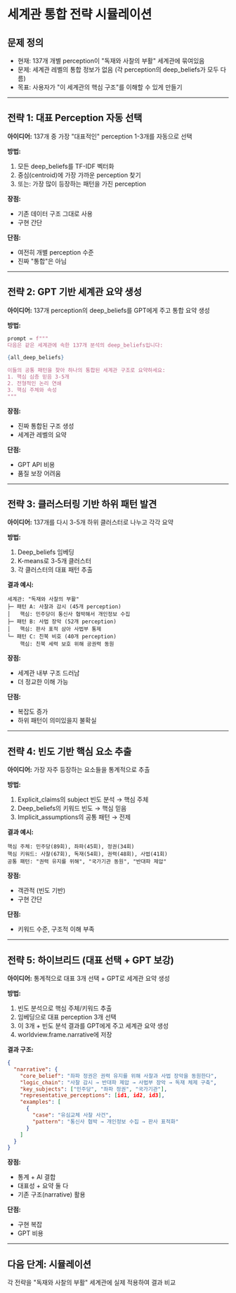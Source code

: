 # 세계관 통합 전략 시뮬레이션

## 문제 정의
- 현재: 137개 개별 perception이 "독재와 사찰의 부활" 세계관에 묶여있음
- 문제: 세계관 레벨의 통합 정보가 없음 (각 perception의 deep_beliefs가 모두 다름)
- 목표: 사용자가 "이 세계관의 핵심 구조"를 이해할 수 있게 만들기

---

## 전략 1: 대표 Perception 자동 선택
**아이디어:** 137개 중 가장 "대표적인" perception 1-3개를 자동으로 선택

**방법:**
1. 모든 deep_beliefs를 TF-IDF 벡터화
2. 중심(centroid)에 가장 가까운 perception 찾기
3. 또는: 가장 많이 등장하는 패턴을 가진 perception

**장점:**
- 기존 데이터 구조 그대로 사용
- 구현 간단

**단점:**
- 여전히 개별 perception 수준
- 진짜 "통합"은 아님

---

## 전략 2: GPT 기반 세계관 요약 생성
**아이디어:** 137개 perception의 deep_beliefs를 GPT에게 주고 통합 요약 생성

**방법:**
```python
prompt = f"""
다음은 같은 세계관에 속한 137개 분석의 deep_beliefs입니다:

{all_deep_beliefs}

이들의 공통 패턴을 찾아 하나의 통합된 세계관 구조로 요약하세요:
1. 핵심 심층 믿음 3-5개
2. 전형적인 논리 연쇄
3. 핵심 주체와 속성
"""
```

**장점:**
- 진짜 통합된 구조 생성
- 세계관 레벨의 요약

**단점:**
- GPT API 비용
- 품질 보장 어려움

---

## 전략 3: 클러스터링 기반 하위 패턴 발견
**아이디어:** 137개를 다시 3-5개 하위 클러스터로 나누고 각각 요약

**방법:**
1. Deep_beliefs 임베딩
2. K-means로 3-5개 클러스터
3. 각 클러스터의 대표 패턴 추출

**결과 예시:**
```
세계관: "독재와 사찰의 부활"
├─ 패턴 A: 사찰과 감시 (45개 perception)
│   핵심: 민주당이 통신사 협박해서 개인정보 수집
├─ 패턴 B: 사법 장악 (52개 perception)
│   핵심: 판사 표적 삼아 사법부 통제
└─ 패턴 C: 친북 비호 (40개 perception)
    핵심: 친북 세력 보호 위해 공권력 동원
```

**장점:**
- 세계관 내부 구조 드러남
- 더 정교한 이해 가능

**단점:**
- 복잡도 증가
- 하위 패턴이 의미있을지 불확실

---

## 전략 4: 빈도 기반 핵심 요소 추출
**아이디어:** 가장 자주 등장하는 요소들을 통계적으로 추출

**방법:**
1. Explicit_claims의 subject 빈도 분석 → 핵심 주체
2. Deep_beliefs의 키워드 빈도 → 핵심 믿음
3. Implicit_assumptions의 공통 패턴 → 전제

**결과 예시:**
```
핵심 주체: 민주당(89회), 좌파(45회), 정권(34회)
핵심 키워드: 사찰(67회), 독재(54회), 권력(48회), 사법(41회)
공통 패턴: "권력 유지를 위해", "국가기관 동원", "반대파 제압"
```

**장점:**
- 객관적 (빈도 기반)
- 구현 간단

**단점:**
- 키워드 수준, 구조적 이해 부족

---

## 전략 5: 하이브리드 (대표 선택 + GPT 보강)
**아이디어:** 통계적으로 대표 3개 선택 + GPT로 세계관 요약 생성

**방법:**
1. 빈도 분석으로 핵심 주체/키워드 추출
2. 임베딩으로 대표 perception 3개 선택
3. 이 3개 + 빈도 분석 결과를 GPT에게 주고 세계관 요약 생성
4. worldview.frame.narrative에 저장

**결과 구조:**
```json
{
  "narrative": {
    "core_belief": "좌파 정권은 권력 유지를 위해 사찰과 사법 장악을 동원한다",
    "logic_chain": "사찰 감시 → 반대파 제압 → 사법부 장악 → 독재 체제 구축",
    "key_subjects": ["민주당", "좌파 정권", "국가기관"],
    "representative_perceptions": [id1, id2, id3],
    "examples": [
      {
        "case": "유심교체 사찰 사건",
        "pattern": "통신사 협박 → 개인정보 수집 → 판사 표적화"
      }
    ]
  }
}
```

**장점:**
- 통계 + AI 결합
- 대표성 + 요약 둘 다
- 기존 구조(narrative) 활용

**단점:**
- 구현 복잡
- GPT 비용

---

## 다음 단계: 시뮬레이션
각 전략을 "독재와 사찰의 부활" 세계관에 실제 적용하여 결과 비교
